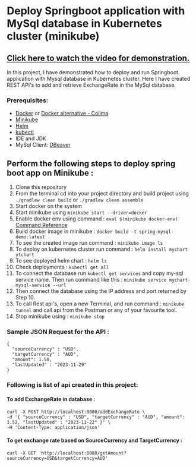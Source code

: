 # Deploy Springboot application with MySql database in Kubernetes cluster (minikube) 

## [Click here to watch the video for demonstration.]()

In this project, I have demonstrated how to deploy and run Springboot application with Mysql database in Kubernetes cluster. Here I have created REST API's to add and retrieve ExchangeRate in the MySql database.

### Prerequisites:
 - [Docker](https://docs.docker.com/engine/install/) or [Docker alternative - Colima](https://github.com/abiosoft/colima)
 - [Minikube](https://minikube.sigs.k8s.io/docs/start/)
 - [Helm](https://helm.sh/docs/intro/install/)
 - [kubectl](https://kubernetes.io/docs/tasks/tools/)
 - IDE and JDK
 - MySql Client: [DBeaver](https://dbeaver.io/download/)

## Perform the following steps to deploy spring boot app on Minikube :

1. Clone this repository
2. From the terminal cd into your project directory and build project using ``` ./gradlew clean build ``` or ``` ./gradlew clean assemble ```
3. Start docker on the system
4. Start minikube using ``` minikube start --driver=docker ```
5. Enable docker env using command :  ``` eval $(minikube docker-env)  ```  [Command Reference](https://minikube.sigs.k8s.io/docs/commands/docker-env/)
6. Build docker image in minikube : ``` docker build -t spring-mysql-demo:latest . ```
7. To see the created image run command : ``` minikube image ls ```
8. To deploy on kubernetes cluster run command : ``` helm install mychart ytchart ```
9. To see deployed helm chart : ``` helm ls ```
10. Check deployments : ``` kubectl get all ```
11. To connect the database run ``` kubectl get services ``` and copy my-sql service name. Then run command like this : ``` minikube service mychart-mysql-service --url ```
12. Then connect the database using the IP address and port returned by Step 10.
13. To call Rest api's, open a new Terminal, and run command : ``` minikube tunnel ``` and call api from the Postman or any of your favourite tool.
14. Stop minikube using : ``` minikube stop ```

### Sample JSON Request for the API :
```
{
  "sourceCurrency" : "USD",
  "targetCurrency" : "AUD",
  "amount": 1.50,
  "lastUpdated" : "2023-11-29"
}

```

### Following is list of api created in this project:

#### To add ExchangeRate in database :
```
curl -X POST http://localhost:8080/addExchangeRate \
-d '{ "sourceCurrency" : "USD", "targetCurrency" : "AUD", "amount": 1.52, "lastUpdated" : "2023-11-22" }' \
-H 'Content-Type: application/json'
```

#### To get exchange rate based on SourceCurrency and TargetCurrency :
```
curl -X GET 'http://localhost:8080/getAmount?sourceCurrency=USD&targetCurrency=AUD'
```
